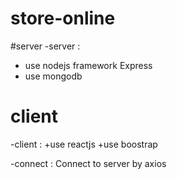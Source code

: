 # store-online
#server
-server : 
  + use nodejs framework Express
  + use mongodb 
# client
-client :
  +use reactjs
  +use boostrap

-connect : Connect to server by axios
